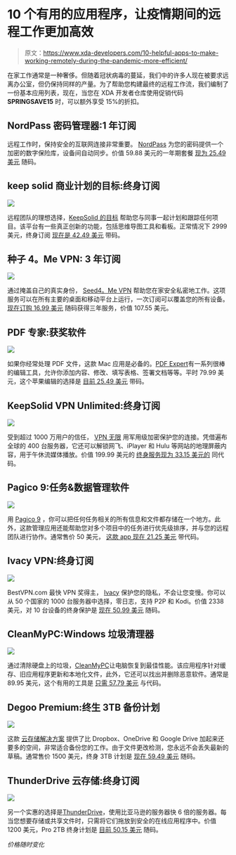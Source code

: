# 10 个有用的应用程序，让疫情期间的远程工作更加高效

> 原文：<https://www.xda-developers.com/10-helpful-apps-to-make-working-remotely-during-the-pandemic-more-efficient/>

在家工作通常是一种奢侈。但随着冠状病毒的蔓延，我们中的许多人现在被要求远离办公室，但仍保持同样的产量。为了帮助您构建最终的远程工作流，我们编制了一份基本应用列表，现在，当您在 XDA 开发者仓库使用促销代码 **SPRINGSAVE15** 时，可以额外享受 15%的折扣。

## **NordPass 密码管理器:1 年订阅**

远程工作时，保持安全的互联网连接非常重要。 [NordPass](https://depot.xda-developers.com/sales/nordpass-1-yr-subscription?utm_source=xda-developers.com&utm_medium=referral&utm_campaign=nordpass-1-yr-subscription&utm_term=scsf-380000&utm_content=a0x1P000004NOhp&scsonar=1) 为您的密码提供一个加密的数字保险库，设备间自动同步。价值 59.88 美元的一年期套餐 [现为 25.49 美元](https://depot.xda-developers.com/sales/nordpass-1-yr-subscription?utm_source=xda-developers.com&utm_medium=referral&utm_campaign=nordpass-1-yr-subscription&utm_term=scsf-380000&utm_content=a0x1P000004NOhp&scsonar=1) 随码。

## **keep solid 商业计划的目标:终身订阅**

**![](img/421a96a5f5d80d7737cb2b9145cbe231.png)**

远程团队的理想选择，[KeepSolid 的目标](https://depot.xda-developers.com/sales/goals-by-keepsolid-lifetime-subscritpion?utm_source=xda-developers.com&utm_medium=referral&utm_campaign=goals-by-keepsolid-lifetime-subscritpion&utm_term=scsf-380003&utm_content=a0x1P000004NOhp&scsonar=1) 帮助您与同事一起计划和跟踪任何项目。该平台有一些真正创新的功能，包括思维导图工具和看板。正常情况下 2999 美元，终身订阅 [现在是 42.49 美元](https://depot.xda-developers.com/sales/goals-by-keepsolid-lifetime-subscritpion?utm_source=xda-developers.com&utm_medium=referral&utm_campaign=goals-by-keepsolid-lifetime-subscritpion&utm_term=scsf-380003&utm_content=a0x1P000004NOhp&scsonar=1) 带码。

## **种子 4。Me VPN: 3 年订阅**

**![](img/8bb6f3d67ef8c4604e341d32a183841e.png)**

通过掩盖自己的真实身份， [Seed4。Me VPN](https://depot.xda-developers.com/sales/seed4-me-3-year-subscription-unlimited-devices?utm_source=xda-developers.com&utm_medium=referral&utm_campaign=seed4-me-3-year-subscription-unlimited-devices&utm_term=scsf-380004&utm_content=a0x1P000004NOhp&scsonar=1) 帮助您在家安全私密地工作。这项服务可以在所有主要的桌面和移动平台上运行，一次订阅可以覆盖您的所有设备。 [现在订购 16.99 美元](https://depot.xda-developers.com/sales/seed4-me-3-year-subscription-unlimited-devices?utm_source=xda-developers.com&utm_medium=referral&utm_campaign=seed4-me-3-year-subscription-unlimited-devices&utm_term=scsf-380004&utm_content=a0x1P000004NOhp&scsonar=1) 随码获得三年服务，价值 107.55 美元。

## **PDF 专家:获奖软件**

![](img/d6cd46d98fca08bbbd4c397402f48f6f.png)

如果你经常处理 PDF 文件，这款 Mac 应用是必备的。[PDF Expert](https://depot.xda-developers.com/sales/pdf-expert-award-winning-software?utm_source=xda-developers.com&utm_medium=referral&utm_campaign=pdf-expert-award-winning-software&utm_term=scsf-380005&utm_content=a0x1P000004NOhp&scsonar=1)有一系列很棒的编辑工具，允许你添加内容、修改、填写表格、签署文档等等。平时 79.99 美元，这个苹果编辑的选择是 [目前 25.49 美元](https://depot.xda-developers.com/sales/pdf-expert-award-winning-software?utm_source=xda-developers.com&utm_medium=referral&utm_campaign=pdf-expert-award-winning-software&utm_term=scsf-380005&utm_content=a0x1P000004NOhp&scsonar=1) 带码。

## **KeepSolid VPN Unlimited:终身订阅**

**![](img/9de5737cb9575b437e0ec54b2d79e57c.png)**

受到超过 1000 万用户的信任， [VPN 无限](https://depot.xda-developers.com/sales/vpn-unlimited-lifetime-subscription?utm_source=xda-developers.com&utm_medium=referral&utm_campaign=vpn-unlimited-lifetime-subscription&utm_term=scsf-380006&utm_content=a0x1P000004NOhp&scsonar=1) 用军用级加密保护您的连接。凭借遍布全球的 400 台服务器，它还可以解锁网飞、iPlayer 和 Hulu 等网站的地理屏蔽内容，用于午休流媒体播放。价值 199.99 美元的 [终身服务现为 33.15 美元的](https://depot.xda-developers.com/sales/vpn-unlimited-lifetime-subscription?utm_source=xda-developers.com&utm_medium=referral&utm_campaign=vpn-unlimited-lifetime-subscription&utm_term=scsf-380006&utm_content=a0x1P000004NOhp&scsonar=1) 同代码。

## **Pagico 9:任务&数据管理软件**

**![](img/ded147f091d994515436b99dae7239b2.png)**

用 [Pagico 9](https://depot.xda-developers.com/sales/pagico-9?utm_source=xda-developers.com&utm_medium=referral&utm_campaign=pagico-9&utm_term=scsf-380007&utm_content=a0x1P000004NOhp&scsonar=1) ，你可以把任何任务相关的所有信息和文件都存储在一个地方。此外，这款管理应用还能帮助您对多个项目中的任务进行优先级排序，并与您的远程团队进行协作。通常售价 50 美元， [这款 app 现在 21.25 美元](https://depot.xda-developers.com/sales/pagico-9?utm_source=xda-developers.com&utm_medium=referral&utm_campaign=pagico-9&utm_term=scsf-380007&utm_content=a0x1P000004NOhp&scsonar=1) 带代码。

## **Ivacy VPN:终身订阅**

**![](img/649fcb2a3b2eb9f0035ac7eb150c9d43.png)**

BestVPN.com 最快 VPN 奖得主， [Ivacy](https://depot.xda-developers.com/sales/ivacy-lifetime-subscription-10-devices?utm_source=xda-developers.com&utm_medium=referral&utm_campaign=ivacy-lifetime-subscription-10-devices&utm_term=scsf-380008&utm_content=a0x1P000004NOhp&scsonar=1) 保护您的隐私，不会让您变慢。你可以从 50 个国家的 1000 台服务器中选择，零日志，支持 P2P 和 Kodi。价值 2338 美元，对 10 台设备的终身保护是 [现在 50.99 美元](https://depot.xda-developers.com/sales/ivacy-lifetime-subscription-10-devices?utm_source=xda-developers.com&utm_medium=referral&utm_campaign=ivacy-lifetime-subscription-10-devices&utm_term=scsf-380008&utm_content=a0x1P000004NOhp&scsonar=1) 随码。

## **CleanMyPC:Windows 垃圾清理器**

**![](img/5043bca50018e4a2851957da7f98cb29.png)**

通过清除硬盘上的垃圾，[CleanMyPC](https://depot.xda-developers.com/sales/cleanmypc-1-pc?utm_source=xda-developers.com&utm_medium=referral&utm_campaign=cleanmypc-1-pc&utm_term=scsf-380009&utm_content=a0x1P000004NOhp&scsonar=1)让电脑恢复到最佳性能。该应用程序针对缓存、旧应用程序更新和本地化文件，此外，它还可以找出并删除恶意软件。通常是 89.95 美元，这个有用的工具是 [只需 57.79 美元](https://depot.xda-developers.com/sales/cleanmypc-1-pc?utm_source=xda-developers.com&utm_medium=referral&utm_campaign=cleanmypc-1-pc&utm_term=scsf-380009&utm_content=a0x1P000004NOhp&scsonar=1) 与代码。

## **Degoo Premium:终生 3TB 备份计划**

**![](img/9160293af86c0b5473b3151817cf5c77.png)**

这款 [云存储解决方案](https://depot.xda-developers.com/sales/degoo-premium-lifetime-3tb-backup-plan?utm_source=xda-developers.com&utm_medium=referral&utm_campaign=degoo-premium-lifetime-3tb-backup-plan&utm_term=scsf-380010&utm_content=a0x1P000004NOhp&scsonar=1) 提供了比 Dropbox、OneDrive 和 Google Drive 加起来还要多的空间，非常适合备份您的工作。由于文件更改检测，您永远不会丢失最新的草稿。通常售价 1500 美元，终身 3TB 计划是 [现在 59.49 美元](https://depot.xda-developers.com/sales/degoo-premium-lifetime-3tb-backup-plan?utm_source=xda-developers.com&utm_medium=referral&utm_campaign=degoo-premium-lifetime-3tb-backup-plan&utm_term=scsf-380010&utm_content=a0x1P000004NOhp&scsonar=1) 随码。

## **ThunderDrive 云存储:终身订阅**

**![](img/10af9696920a839a359edf9596679d40.png)**

另一个实惠的选择是[ThunderDrive](https://depot.xda-developers.com/sales/thunderdrive-pro-2tb-lifetime-subscription?utm_source=xda-developers.com&utm_medium=referral&utm_campaign=thunderdrive-pro-2tb-lifetime-subscription&utm_term=scsf-380011&utm_content=a0x1P000004NOhp&scsonar=1)，使用比亚马逊的服务器快 6 倍的服务器。每当您想要存储或共享文件时，只需将它们拖放到安全的在线应用程序中。价值 1200 美元，Pro 2TB 终身计划是 [目前 50.15 美元](https://depot.xda-developers.com/sales/thunderdrive-pro-2tb-lifetime-subscription?utm_source=xda-developers.com&utm_medium=referral&utm_campaign=thunderdrive-pro-2tb-lifetime-subscription&utm_term=scsf-380011&utm_content=a0x1P000004NOhp&scsonar=1) 随码。

*价格随时变化*